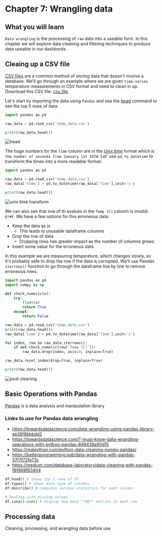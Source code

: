 # Chapter 7: Wrangling data

## What you will learn
`Data wrangling` is the processing of `raw` data into a useable form. In this chapter we will explore data cleaning and filtering techniques to produce data useable in our dashbords.

## Cleaing up a CSV file
[CSV files](https://www.howtogeek.com/348960/what-is-a-csv-file-and-how-do-i-open-it/) are a common method of storing data that doesn't involve a database.  We'll go through an example where we are given `time-series` temperature measurements in CSV format and need to clean in up.  Download this CSV file:
[csv_file](./ch7_files/temp_data).

Let's start by importing the data using `Pandas` and use the [head](https://pandas.pydata.org/docs/reference/api/pandas.DataFrame.head.html) command to see the top 5 rows of data:
```python
import pandas as pd

raw_data = pd.read_csv('temp_data.csv')

print(raw_data.head())
```
![head](./ch7_files/df_head.png)

The huge numbers for the `time` column are in the [Unix time](https://en.wikipedia.org/wiki/Unix_time) format which is `the number of seconds from January 1st 1970`. Let' use `pd.to_datetime` to transform the times into a more readable format:

```python
import pandas as pd

raw_data = pd.read_csv('temp_data.csv')
raw_data['time'] = pd.to_datetime(raw_data['time'],unit='s')

print(raw_data.head()) 
```
![unix time transform](unix_transform.png)

We can also see that one of th evalues in the `Temp (C)` column is invalid: `@!#F`.  We have a few options for this erroneous data:
- Keep the data as is
  - This leads to unusable dataframe columns
- Drop the row of data
  - Dropping rows has greater impact as the number of columns grows
- Insert some value for the erroneous data


In this example we are measuring temperature, which changes slowly, so it's probably safe to drop the row if the data is corrupted.  We'll use Pandas `iterrows()` function to go through the dataframe line by line to remove erroneous rows:

```python
import pandas as pd
import numpy as np

def check_numeric(x):
    try:
        float(x)
        return True
    except:
        return False

raw_data = pd.read_csv('temp_data.csv')
print(raw_data.head())
raw_data['time'] = pd.to_datetime(raw_data['time'],unit='s')

for index, row in raw_data.iterrows():
    if not check_numeric(row['Temp (C)']):
        raw_data.drop(index, axis=0, inplace=True)

raw_data.reset_index(drop=True, inplace=True)

print(raw_data.head())
```
![post cleaning](./ch7_files/post_clean.png)


## Basic Operations with Pandas

[Pandas](https://pandas.pydata.org/) is a data analysis and manipulation library

### Links to use for Pandas data wrangling
- https://towardsdatascience.com/data-wrangling-using-pandas-library-ae26f8bbbdd2
- https://towardsdatascience.com/7-must-know-data-wrangling-operations-with-python-pandas-849438a90d15
- https://realpython.com/python-data-cleaning-numpy-pandas/
- https://betterprogramming.pub/data-wrangling-with-pandas-57f7f72fe73c
- https://medium.com/database-laboratory/data-cleaning-with-pandas-f8f869f63404
```python
df.head() # shows top 5 rows of df
df.types() # shows data type of columns
df.describe() # computes various statistics for each column

# Dealing with missing values
df.isna().sum() # display how many **NA** entries in each row

```

## Processing data

Cleaning, processing, and wrangling data before use
